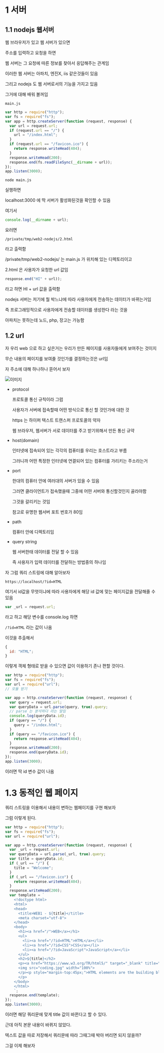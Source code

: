 # 1 서버

## 1.1 nodejs 웹서버

웹 브라우저가 있고 웹 서버가 있으면

주소를 입력하고 요청을 하면

웹 서버는 그 요청에 따른 정보를 찾아서 응답해주는 관계임

이러한 웹 서버는 아파치, 엔진X, iis 같은것들이 있음

그리고 nodejs 도 웹 서버로서의 기능을 가지고 있음

그거에 대해 배워 볼꺼임

`main.js`

```js
var http = require("http");
var fs = require("fs");
var app = http.createServer(function (request, response) {
  var url = request.url;
  if (request.url == "/") {
    url = "/index.html";
  }
  if (request.url == "/favicon.ico") {
    return response.writeHead(404);
  }
  response.writeHead(200);
  response.end(fs.readFileSync(__dirname + url));
});
app.listen(3000);
```

```
node main.js
```

실행하면

localhost:3000 에 딱 서버가 활성화된것을 확인할 수 있음

여기서

```js
console.log(__dirname + url);
```

요러면

`/private/tmp/web2-nodejs/2.html`

라고 출력함

/private/tmp/web2-nodejs/ 는 main.js 가 위치해 있는 디렉토리이고

2.html 은 사용자가 요청한 url 값임

```js
response.end("HI" + url));
```

라고 하면 HI + url 값을 출력함

nodejs 서버는 저기에 뭘 박느냐에 따라 사용자에게 전송하는 데이터가 바뀌는거임

즉 프로그래밍적으로 사용자에게 전송할 데이터를 생성한다 라는 것을

아파치는 못하는데 노드, php, 장고는 가능함

## 1.2 url

자 우리 web 으로 하고 싶은거는 우리가 만든 페이지를 사용자들에게 보여주는 것이지

무슨 내용의 페이지를 보여줄 것인가를 결정하는것은 url임

자 주소에 대해 하나하나 뜯어서 보자

![이미지](/md/img/url.png)

- protocol

  프로토콜 통신 규칙이라 그럼

  사용자가 서버에 접속할때 어떤 방식으로 통신 할 것인가에 대한 것

  https 는 하이퍼 텍스트 트랜스퍼 프로토콜의 약자

  웹 브라우저, 웹서버가 서로 데이터를 주고 받기위해서 만든 통신 규약

- host(domain)

  인터넷에 접속되어 있는 각각의 컴퓨터를 우리는 호스트라고 부름

  그러니까 어떤 특정한 인터넷에 연결되어 있는 컴퓨터를 가리키는 주소라는거

- port

  한대의 컴퓨터 안에 여러대의 서버가 있을 수 있음

  그러면 클라이언트가 접속했을때 그중에 어떤 서버와 통신할것인지 골라야함

  그것을 갈리키는 것임

  참고로 유명한 웹서버 포트 번호가 80임

- path

  컴퓨터 안에 디렉토리임

- query string

  웹 서버한태 데이터를 전달 할 수 있음

  즉 사용자가 입력 데이터를 전달하는 방법중의 하나임

자 그럼 쿼리 스트링에 대해 알아보자

```
https://localhost/?id=HTML
```

여기서 id값을 무엇이냐에 따라 사용자에게 해당 id 값에 맞는 페이지값을 전달해줄 수 있음

```js
var _url = request.url;
```

라고 하고 해당 변수를 console.log 하면

`/?id=HTML` 라는 값이 나옴

이것을 추출해서

```js
{
  id: "HTML";
}
```

이렇게 객체 형태로 받을 수 있으면 값이 이용하기 존나 편할 것이다.

```js
var http = require("http");
var fs = require("fs");
var url = require("url");
// 모듈 받기

var app = http.createServer(function (request, response) {
  var query = request.url;
  var queryData = url.parse(query, true).query;
  // parse 는 분석하다 라는 말임
  console.log(queryData.id);
  if (query == "/") {
    query = "/index.html";
  }
  if (query == "/favicon.ico") {
    return response.writeHead(404);
  }
  response.writeHead(200);
  response.end(queryData.id);
});
app.listen(3000);
```

이러면 딱 id 변수 값이 나옴

# 1.3 동적인 웹 페이지

쿼리 스트링을 이용해서 내용이 변하는 웹페이지를 구현 해보자

그럼 이렇게 된다.

```js
var http = require("http");
var fs = require("fs");
var url = require("url");

var app = http.createServer(function (request, response) {
  var _url = request.url;
  var queryData = url.parse(_url, true).query;
  var title = queryData.id;
  if (_url == "/") {
    title = "Welcome";
  }
  if (_url == "/favicon.ico") {
    return response.writeHead(404);
  }
  response.writeHead(200);
  var template = `
    <!doctype html>
    <html>
    <head>
      <title>WEB1 - ${title}</title>
      <meta charset="utf-8">
    </head>
    <body>
      <h1><a href="/">WEB</a></h1>
      <ul>
        <li><a href="/?id=HTML">HTML</a></li>
        <li><a href="/?id=CSS">CSS</a></li>
        <li><a href="/?id=JavaScript">JavaScript</a></li>
      </ul>
      <h2>${title}</h2>
      <p><a href="https://www.w3.org/TR/html5/" target="_blank" title="html5 speicification">Hypertext Markup Language (HTML)</a> is the standard markup language for <strong>creating <u>web</u> pages</strong> and web applications.Web browsers receive HTML documents from a web server or from local storage and render them into multimedia web pages. HTML describes the structure of a web page semantically and originally included cues for the appearance of the document.
      <img src="coding.jpg" width="100%">
      </p><p style="margin-top:45px;">HTML elements are the building blocks of HTML pages. With HTML constructs, images and other objects, such as interactive forms, may be embedded into the rendered page. It provides a means to create structured documents by denoting structural semantics for text such as headings, paragraphs, lists, links, quotes and other items. HTML elements are delineated by tags, written using angle brackets.
      </p>
    </body>
    </html>
    `;
  response.end(template);
});
app.listen(3000);
```

이러면 해당 쿼리문에 맞게 title 값이 바뀐다고 할 수 있다.

근데 아직 본문 내용이 바뀌지 않았다.

텍스트 값을 따로 저장해서 쿼리문에 따라 그때그때 박아 버리면 되지 않을까?

그걸 이제 해보자
